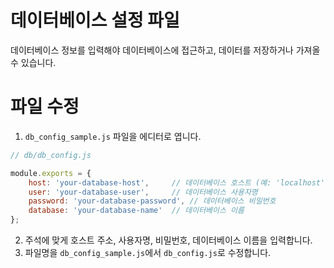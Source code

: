 # 데이터베이스 설정 파일
데이터베이스 정보를 입력해야 데이터베이스에 접근하고, 데이터를 저장하거나 가져올 수 있습니다.

# 파일 수정
1. `db_config_sample.js` 파일을 에디터로 엽니다.

```javascript
// db/db_config.js

module.exports = {
    host: 'your-database-host',     // 데이터베이스 호스트 (예: 'localhost' 또는 실제 DB 호스트)
    user: 'your-database-user',     // 데이터베이스 사용자명
    password: 'your-database-password', // 데이터베이스 비밀번호
    database: 'your-database-name'  // 데이터베이스 이름
};
```

2. 주석에 맞게 호스트 주소, 사용자명, 비밀번호, 데이터베이스 이름을 입력합니다.
3. 파일명을 `db_config_sample.js`에서 `db_config.js`로 수정합니다.